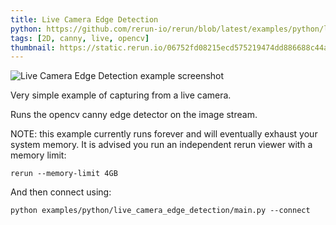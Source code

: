 ```yaml
---
title: Live Camera Edge Detection
python: https://github.com/rerun-io/rerun/blob/latest/examples/python/live_camera_edge_detection/main.py
tags: [2D, canny, live, opencv]
thumbnail: https://static.rerun.io/06752fd08215ecd575219474dd886688c44acea8_live_camera_edge_detection_480w.png
---
```


<picture>
  <source media="(max-width: 480px)" srcset="https://static.rerun.io/06752fd08215ecd575219474dd886688c44acea8_live_camera_edge_detection_480w.png">
  <source media="(max-width: 768px)" srcset="https://static.rerun.io/4afa4197db12da550ffdd4d4732d6515390edd29_live_camera_edge_detection_768w.png">
  <source media="(max-width: 1024px)" srcset="https://static.rerun.io/f3d96a7aab540462642e22dda643900d69272190_live_camera_edge_detection_1024w.png">
  <source media="(max-width: 1200px)" srcset="https://static.rerun.io/73828c24916815f23e763d3427d9197b00e00fac_live_camera_edge_detection_1200w.png">
  <img src="https://static.rerun.io/bf877bffd225f6c62cae3b87eecbc8e247abb202_live_camera_edge_detection_full.png" alt="Live Camera Edge Detection example screenshot">
</picture>

Very simple example of capturing from a live camera.

Runs the opencv canny edge detector on the image stream.

NOTE: this example currently runs forever and will eventually exhaust your
system memory. It is advised you run an independent rerun viewer with a memory
limit:
```
rerun --memory-limit 4GB
```

And then connect using:
```
python examples/python/live_camera_edge_detection/main.py --connect
```
